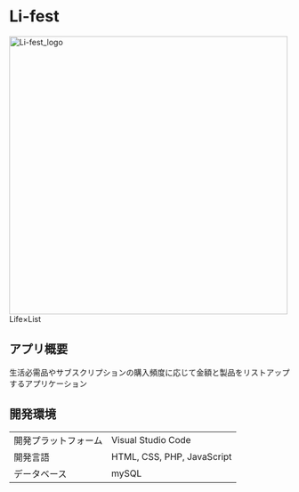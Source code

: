 # Li-fest
<img src="https://user-images.githubusercontent.com/77985354/202642210-7feb5911-0243-4a84-ba69-b9bff0fac656.png" width="500px" alt="Li-fest_logo">
Life×List

## アプリ概要
生活必需品やサブスクリプションの購入頻度に応じて金額と製品をリストアップするアプリケーション

## 開発環境
|||
|:---|:---|
|開発プラットフォーム|Visual Studio Code|
|開発言語|HTML, CSS, PHP, JavaScript|
|データベース|mySQL|
##
